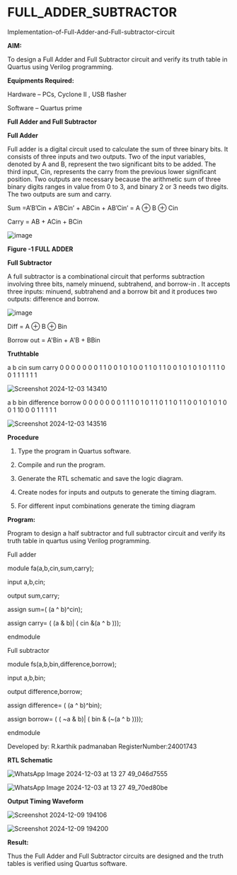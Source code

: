 # FULL_ADDER_SUBTRACTOR

Implementation-of-Full-Adder-and-Full-subtractor-circuit

**AIM:**

To design a Full Adder and Full Subtractor circuit and verify its truth table in Quartus using Verilog programming.

**Equipments Required:**

Hardware – PCs, Cyclone II , USB flasher

Software – Quartus prime

**Full Adder and Full Subtractor**

**Full Adder**

Full adder is a digital circuit used to calculate the sum of three binary bits. It consists of three inputs and two outputs. Two of the input variables, denoted by A and B, represent the two significant bits to be added. The third input, Cin, represents the carry from the previous lower significant position. Two outputs are necessary because the arithmetic sum of three binary digits ranges in value from 0 to 3, and binary 2 or 3 needs two digits. The two outputs are sum and carry.

Sum =A’B’Cin + A’BCin’ + ABCin + AB’Cin’ = A ⊕ B ⊕ Cin 

Carry = AB + ACin + BCin

![image](https://github.com/naavaneetha/FULL_ADDER_SUBTRACTOR/assets/154305477/0f30ba51-5ffb-4198-845f-18e054f675e7)

**Figure -1 FULL ADDER**

**Full Subtractor**

A full subtractor is a combinational circuit that performs subtraction involving three bits, namely minuend, subtrahend, and borrow-in . It accepts three inputs: minuend, subtrahend and a borrow bit and it produces two outputs: difference and borrow.

![image](https://github.com/naavaneetha/FULL_ADDER_SUBTRACTOR/assets/154305477/02b24f51-ab51-4304-9ad6-7b81ffc1ead5)


Diff = A ⊕ B ⊕ Bin 

Borrow out = A'Bin + A'B + BBin

**Truthtable**

 a b cin sum carry 0 0 0 0 0 0 0 1 1 0 0 1 0 1 0 0 1 1 0 1 1 0 0 1 0 1 0 1 0 1 1 1 0 0 1 1 1 1 1 1 

 ![Screenshot 2024-12-03 143410](https://github.com/user-attachments/assets/744537c4-6cdd-44bd-9fcc-d08c80f86fe8)

 a b bin difference borrow 0 0 0 0 0 0 0 1 1 1 0 1 0 1 1 0 1 1 0 1 1 0 0 1 0 1 0 1 0 0 1 10 0 0 1 1 1 1 1

 ![Screenshot 2024-12-03 143516](https://github.com/user-attachments/assets/b0a56d99-3606-4b62-8ad8-b9c70438c298)


**Procedure**

 1. Type the program in Quartus software.

 2. Compile and run the program.
 
 3. Generate the RTL schematic and save the logic diagram.
 
 4. Create nodes for inputs and outputs to generate the timing diagram.
 
 5. For different input combinations generate the timing diagram

**Program:**

 Program to design a half subtractor and full subtractor circuit and verify its truth table in quartus using Verilog programming. 

Full adder

 module fa(a,b,cin,sum,carry);
 
 input a,b,cin;
 
 output sum,carry;
 
 assign sum=( (a ^ b)^cin);
 
 assign carry= ( (a & b)| ( cin &(a ^ b )));
 
 endmodule

 Full subtractor

 module fs(a,b,bin,difference,borrow);
 
 input a,b,bin;
 
 output difference,borrow;
 
 assign difference= ( (a ^ b)^bin);
 
 assign borrow= ( ( ~a & b)| ( bin & (~(a ^ b ))));
 
 endmodule

 
Developed by: R.karthik padmanaban
RegisterNumber:24001743

**RTL Schematic**

![WhatsApp Image 2024-12-03 at 13 27 49_046d7555](https://github.com/user-attachments/assets/29379be5-0bb5-4678-8f43-91649d65fa56)

![WhatsApp Image 2024-12-03 at 13 27 49_70ed80be](https://github.com/user-attachments/assets/c6bd7607-411b-4db9-b9f9-3378dcfb39d9)


**Output Timing Waveform**

![Screenshot 2024-12-09 194106](https://github.com/user-attachments/assets/c97307ae-10c6-4107-937c-3c72bc15aff7)

![Screenshot 2024-12-09 194200](https://github.com/user-attachments/assets/5ddda646-eb3f-4a01-a58b-483d42f5b875)


**Result:**

Thus the Full Adder and Full Subtractor circuits are designed and the truth tables is verified using Quartus software.



